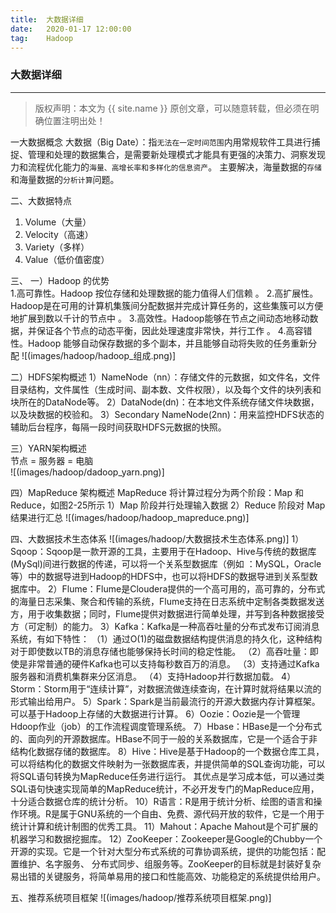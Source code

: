 ```yaml
---
title:  大数据详细
date:   2020-01-17 12:00:00
tag:    Hadoop
---
```


### 大数据详细

***
> 版权声明：本文为 {{ site.name }} 原创文章，可以随意转载，但必须在明确位置注明出处！

<head><link rel="stylesheet" href="../css/rouge.css"></head>



一大数据概念
大数据（Big Date）：指`无法在一定时间范围`内用常规软件工具进行捕捉、管理和处理的数据集合，是需要新处理模式才能具有更强的决策力、洞察发现力和流程优化能力的`海量、高增长率和多样化的信息资产`。
主要解决，海量数据的`存储`和海量数据的`分析计算`问题。

二、大数据特点
1. Volume（大量）
2. Velocity（高速）
3. Variety（多样）   
4. Value（低价值密度）

三、
一）Hadoop 的优势   
1.高可靠性。Hadoop 按位存储和处理数据的能力值得人们信赖 。
2.高扩展性。Hadoop是在可用的计算机集簇间分配数据并完成计算任务的，这些集簇可以方便地扩展到数以千计的节点中 。
3.高效性。Hadoop能够在节点之间动态地移动数据，并保证各个节点的动态平衡，因此处理速度非常快，并行工作  。
4.高容错性。Hadoop 能够自动保存数据的多个副本，并且能够自动将失败的任务重新分配
![(images/hadoop/hadoop_组成.png)]   

二）HDFS架构概述
1）NameNode（nn）：存储文件的元数据，如文件名，文件目录结构，文件属性（生成时间、副本数、文件权限），以及每个文件的块列表和块所在的DataNode等。
2）DataNode(dn)：在本地文件系统存储文件块数据，以及块数据的校验和。
3）Secondary NameNode(2nn)：用来监控HDFS状态的辅助后台程序，每隔一段时间获取HDFS元数据的快照。

三）YARN架构概述   
节点 = 服务器 = 电脑   
![(images/hadoop/dadoop_yarn.png)]

四）MapReduce 架构概述
MapReduce 将计算过程分为两个阶段：Map 和 Reduce，如图2-25所示
1）Map 阶段并行处理输入数据
2）Reduce 阶段对 Map 结果进行汇总
![(images/hadoop/hadoop_mapreduce.png)]

四、大数据技术生态体系
![(images/hadoop/大数据技术生态体系.png)]
1）Sqoop：Sqoop是一款开源的工具，主要用于在Hadoop、Hive与传统的数据库(MySql)间进行数据的传递，可以将一个关系型数据库（例如 ：MySQL，Oracle 等）中的数据导进到Hadoop的HDFS中，也可以将HDFS的数据导进到关系型数据库中。
2）Flume：Flume是Cloudera提供的一个高可用的，高可靠的，分布式的海量日志采集、聚合和传输的系统，Flume支持在日志系统中定制各类数据发送方，用于收集数据；同时，Flume提供对数据进行简单处理，并写到各种数据接受方（可定制）的能力。
3）Kafka：Kafka是一种高吞吐量的分布式发布订阅消息系统，有如下特性：
（1）通过O(1)的磁盘数据结构提供消息的持久化，这种结构对于即使数以TB的消息存储也能够保持长时间的稳定性能。
（2）高吞吐量：即使是非常普通的硬件Kafka也可以支持每秒数百万的消息。
（3）支持通过Kafka服务器和消费机集群来分区消息。
（4）支持Hadoop并行数据加载。
4）Storm：Storm用于“连续计算”，对数据流做连续查询，在计算时就将结果以流的形式输出给用户。
5）Spark：Spark是当前最流行的开源大数据内存计算框架。可以基于Hadoop上存储的大数据进行计算。
6）Oozie：Oozie是一个管理Hdoop作业（job）的工作流程调度管理系统。
7）Hbase：HBase是一个分布式的、面向列的开源数据库。HBase不同于一般的关系数据库，它是一个适合于非结构化数据存储的数据库。
8）Hive：Hive是基于Hadoop的一个数据仓库工具，可以将结构化的数据文件映射为一张数据库表，并提供简单的SQL查询功能，可以将SQL语句转换为MapReduce任务进行运行。 其优点是学习成本低，可以通过类SQL语句快速实现简单的MapReduce统计，不必开发专门的MapReduce应用，十分适合数据仓库的统计分析。
10）R语言：R是用于统计分析、绘图的语言和操作环境。R是属于GNU系统的一个自由、免费、源代码开放的软件，它是一个用于统计计算和统计制图的优秀工具。
11）Mahout：Apache Mahout是个可扩展的机器学习和数据挖掘库。
12）ZooKeeper：Zookeeper是Google的Chubby一个开源的实现。它是一个针对大型分布式系统的可靠协调系统，提供的功能包括：配置维护、名字服务、 分布式同步、组服务等。ZooKeeper的目标就是封装好复杂易出错的关键服务，将简单易用的接口和性能高效、功能稳定的系统提供给用户。


五、推荐系统项目框架
![(images/hadoop/推荐系统项目框架.png)]

